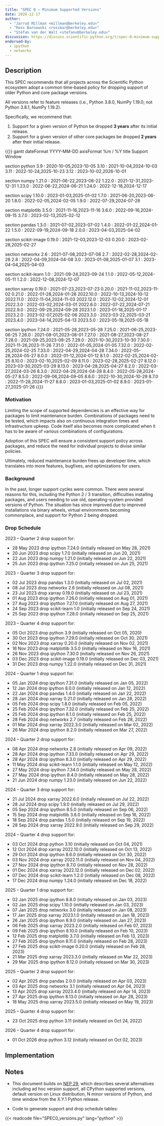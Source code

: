 ```yaml
---
title: "SPEC 0 — Minimum Supported Versions"
date: 2020-12-17
author:
  - "Jarrod Millman <millman@berkeley.edu>"
  - "Ross Barnowski <rossbar@berkeley.edu>"
  - "Stéfan van der Walt <stefanv@berkeley.edu>"
discussion: https://discuss.scientific-python.org/t/spec-0-minimum-supported-versions/33
endorsed-by:
  - ipython
  - networkx
---
```


## Description

This SPEC recommends that all projects across the Scientific Python ecosystem adopt a common time-based policy for dropping support of older Python and core package versions.

All versions refer to feature releases (i.e., Python 3.8.0, NumPy 1.19.0; not Python 3.8.1, NumPy 1.19.2).

Specifically, we recommend that:

1. Support for a given version of Python be dropped **3 years** after its initial release.
2. Support for a given version of other core packages be dropped **2 years** after their initial release.

<!-- prettier-ignore-start -->
{{<mermaid>}}
gantt
dateFormat  YYYY-MM-DD
axisFormat  %m / %Y
title Support Window


section python
3.9  :     2020-10-05,2023-10-05
3.10  :     2021-10-04,2024-10-03
3.11  :     2022-10-24,2025-10-23
3.12  :     2023-10-02,2026-10-01

section numpy
1.21.0  :     2021-06-22,2023-06-22
1.22.0  :     2021-12-31,2023-12-31
1.23.0  :     2022-06-22,2024-06-21
1.24.0  :     2022-12-18,2024-12-17

section scipy
1.10.0  :     2023-01-03,2025-01-02
1.7.0  :     2021-06-20,2023-06-20
1.8.0  :     2022-02-05,2024-02-05
1.9.0  :     2022-07-29,2024-07-28

section matplotlib
3.5.0  :     2021-11-16,2023-11-16
3.6.0  :     2022-09-16,2024-09-15
3.7.0  :     2023-02-13,2025-02-12

section pandas
1.3.0  :     2021-07-02,2023-07-02
1.4.0  :     2022-01-22,2024-01-22
1.5.0  :     2022-09-19,2024-09-18
2.0.0  :     2023-04-03,2025-04-02

section scikit-image
0.19.0  :     2021-12-03,2023-12-03
0.20.0  :     2023-02-28,2025-02-27

section networkx
2.6  :     2021-07-08,2023-07-08
2.7  :     2022-02-28,2024-02-28
2.8  :     2022-04-09,2024-04-08
3.0  :     2023-01-08,2025-01-07
3.1  :     2023-04-04,2025-04-03

section scikit-learn
1.0  :     2021-09-24,2023-09-24
1.1.0  :     2022-05-12,2024-05-11
1.2.0  :     2022-12-08,2024-12-07

section xarray
0.19.0  :     2021-07-23,2023-07-23
0.20.0  :     2021-11-02,2023-11-02
0.21.0  :     2022-01-28,2024-01-28
2022.10.0  :     2022-10-13,2024-10-12
2022.11.0  :     2022-11-04,2024-11-03
2022.12.0  :     2022-12-02,2024-12-01
2022.3.0  :     2022-03-02,2024-03-01
2022.6.0  :     2022-07-22,2024-07-21
2022.9.0  :     2022-09-29,2024-09-28
2023.1.0  :     2023-01-18,2025-01-17
2023.2.0  :     2023-02-07,2025-02-06
2023.3.0  :     2023-03-22,2025-03-21
2023.4.0  :     2023-04-14,2025-04-13
2023.5.0  :     2023-05-19,2025-05-18

section ipython
7.24.0  :     2021-05-28,2023-05-28
7.25.0  :     2021-06-25,2023-06-25
7.26.0  :     2021-08-01,2023-08-01
7.27.0  :     2021-08-27,2023-08-27
7.28.0  :     2021-09-25,2023-09-25
7.29.0  :     2021-10-30,2023-10-30
7.30.0  :     2021-11-26,2023-11-26
7.31.0  :     2022-01-05,2024-01-05
7.32.0  :     2022-02-25,2024-02-25
7.33.0  :     2022-04-29,2024-04-28
7.34.0  :     2022-05-28,2024-05-27
8.0.0  :     2022-01-12,2024-01-12
8.1.0  :     2022-02-25,2024-02-25
8.10.0  :     2023-02-10,2025-02-09
8.11.0  :     2023-02-28,2025-02-27
8.12.0  :     2023-03-30,2025-03-29
8.13.0  :     2023-04-28,2025-04-27
8.2.0  :     2022-03-27,2024-03-26
8.3.0  :     2022-04-29,2024-04-28
8.4.0  :     2022-05-28,2024-05-27
8.5.0  :     2022-09-06,2024-09-05
8.6.0  :     2022-10-30,2024-10-29
8.7.0  :     2022-11-28,2024-11-27
8.8.0  :     2023-01-03,2025-01-02
8.9.0  :     2023-01-27,2025-01-26
{{</mermaid>}}
<!-- prettier-ignore-end -->

### Motivation

Limiting the scope of supported dependencies is an effective way for packages to limit maintenance burden.
Combinations of packages need to be tested, which impacts also on continuous integration times and infrastructure upkeep.
Code itself also becomes more complicated when it has to be aware of various combinations of configurations.

Adoption of this SPEC will ensure a consistent support policy across packages, and reduce the need for individual projects to divise similar policies.

Ultimately, reduced maintenance burden frees up developer time, which translates into more features, bugfixes, and optimizations for users.

### Background

In the past, longer support cycles were common.
There were several reasons for this, including the Python 2 / 3 transition, difficulties installing packages, and users needing to use old, operating-system provided versions of Python.
The situation has since improved due to improved installations via binary wheels, virtual environments becoming commonplace, and support for Python 2 being dropped.

### Drop Schedule

2023 – Quarter 2 drop support for:

- 28 May 2023 drop ipython 7.24.0 (initially released on May 28, 2021)
- 20 Jun 2023 drop scipy 1.7.0 (initially released on Jun 20, 2021)
- 22 Jun 2023 drop numpy 1.21.0 (initially released on Jun 22, 2021)
- 25 Jun 2023 drop ipython 7.25.0 (initially released on Jun 25, 2021)

2023 – Quarter 3 drop support for:

- 02 Jul 2023 drop pandas 1.3.0 (initially released on Jul 02, 2021)
- 08 Jul 2023 drop networkx 2.6 (initially released on Jul 08, 2021)
- 23 Jul 2023 drop xarray 0.19.0 (initially released on Jul 23, 2021)
- 01 Aug 2023 drop ipython 7.26.0 (initially released on Aug 01, 2021)
- 27 Aug 2023 drop ipython 7.27.0 (initially released on Aug 27, 2021)
- 24 Sep 2023 drop scikit-learn 1.0 (initially released on Sep 24, 2021)
- 25 Sep 2023 drop ipython 7.28.0 (initially released on Sep 25, 2021)

2023 – Quarter 4 drop support for:

- 05 Oct 2023 drop python 3.9 (initially released on Oct 05, 2020)
- 30 Oct 2023 drop ipython 7.29.0 (initially released on Oct 30, 2021)
- 02 Nov 2023 drop xarray 0.20.0 (initially released on Nov 02, 2021)
- 16 Nov 2023 drop matplotlib 3.5.0 (initially released on Nov 16, 2021)
- 26 Nov 2023 drop ipython 7.30.0 (initially released on Nov 26, 2021)
- 03 Dec 2023 drop scikit-image 0.19.0 (initially released on Dec 03, 2021)
- 31 Dec 2023 drop numpy 1.22.0 (initially released on Dec 31, 2021)

2024 – Quarter 1 drop support for:

- 05 Jan 2024 drop ipython 7.31.0 (initially released on Jan 05, 2022)
- 12 Jan 2024 drop ipython 8.0.0 (initially released on Jan 12, 2022)
- 22 Jan 2024 drop pandas 1.4.0 (initially released on Jan 22, 2022)
- 28 Jan 2024 drop xarray 0.21.0 (initially released on Jan 28, 2022)
- 05 Feb 2024 drop scipy 1.8.0 (initially released on Feb 05, 2022)
- 25 Feb 2024 drop ipython 7.32.0 (initially released on Feb 25, 2022)
- 25 Feb 2024 drop ipython 8.1.0 (initially released on Feb 25, 2022)
- 28 Feb 2024 drop networkx 2.7 (initially released on Feb 28, 2022)
- 01 Mar 2024 drop xarray 2022.3.0 (initially released on Mar 02, 2022)
- 26 Mar 2024 drop ipython 8.2.0 (initially released on Mar 27, 2022)

2024 – Quarter 2 drop support for:

- 08 Apr 2024 drop networkx 2.8 (initially released on Apr 09, 2022)
- 28 Apr 2024 drop ipython 7.33.0 (initially released on Apr 29, 2022)
- 28 Apr 2024 drop ipython 8.3.0 (initially released on Apr 29, 2022)
- 11 May 2024 drop scikit-learn 1.1.0 (initially released on May 12, 2022)
- 27 May 2024 drop ipython 7.34.0 (initially released on May 28, 2022)
- 27 May 2024 drop ipython 8.4.0 (initially released on May 28, 2022)
- 21 Jun 2024 drop numpy 1.23.0 (initially released on Jun 22, 2022)

2024 – Quarter 3 drop support for:

- 21 Jul 2024 drop xarray 2022.6.0 (initially released on Jul 22, 2022)
- 28 Jul 2024 drop scipy 1.9.0 (initially released on Jul 29, 2022)
- 05 Sep 2024 drop ipython 8.5.0 (initially released on Sep 06, 2022)
- 15 Sep 2024 drop matplotlib 3.6.0 (initially released on Sep 16, 2022)
- 18 Sep 2024 drop pandas 1.5.0 (initially released on Sep 19, 2022)
- 28 Sep 2024 drop xarray 2022.9.0 (initially released on Sep 29, 2022)

2024 – Quarter 4 drop support for:

- 03 Oct 2024 drop python 3.10 (initially released on Oct 04, 2021)
- 12 Oct 2024 drop xarray 2022.10.0 (initially released on Oct 13, 2022)
- 29 Oct 2024 drop ipython 8.6.0 (initially released on Oct 30, 2022)
- 03 Nov 2024 drop xarray 2022.11.0 (initially released on Nov 04, 2022)
- 27 Nov 2024 drop ipython 8.7.0 (initially released on Nov 28, 2022)
- 01 Dec 2024 drop xarray 2022.12.0 (initially released on Dec 02, 2022)
- 07 Dec 2024 drop scikit-learn 1.2.0 (initially released on Dec 08, 2022)
- 17 Dec 2024 drop numpy 1.24.0 (initially released on Dec 18, 2022)

2025 – Quarter 1 drop support for:

- 02 Jan 2025 drop ipython 8.8.0 (initially released on Jan 03, 2023)
- 02 Jan 2025 drop scipy 1.10.0 (initially released on Jan 03, 2023)
- 07 Jan 2025 drop networkx 3.0 (initially released on Jan 08, 2023)
- 17 Jan 2025 drop xarray 2023.1.0 (initially released on Jan 18, 2023)
- 26 Jan 2025 drop ipython 8.9.0 (initially released on Jan 27, 2023)
- 06 Feb 2025 drop xarray 2023.2.0 (initially released on Feb 07, 2023)
- 09 Feb 2025 drop ipython 8.10.0 (initially released on Feb 10, 2023)
- 12 Feb 2025 drop matplotlib 3.7.0 (initially released on Feb 13, 2023)
- 27 Feb 2025 drop ipython 8.11.0 (initially released on Feb 28, 2023)
- 27 Feb 2025 drop scikit-image 0.20.0 (initially released on Feb 28, 2023)
- 21 Mar 2025 drop xarray 2023.3.0 (initially released on Mar 22, 2023)
- 29 Mar 2025 drop ipython 8.12.0 (initially released on Mar 30, 2023)

2025 – Quarter 2 drop support for:

- 02 Apr 2025 drop pandas 2.0.0 (initially released on Apr 03, 2023)
- 03 Apr 2025 drop networkx 3.1 (initially released on Apr 04, 2023)
- 13 Apr 2025 drop xarray 2023.4.0 (initially released on Apr 14, 2023)
- 27 Apr 2025 drop ipython 8.13.0 (initially released on Apr 28, 2023)
- 18 May 2025 drop xarray 2023.5.0 (initially released on May 19, 2023)

2025 – Quarter 4 drop support for:

- 23 Oct 2025 drop python 3.11 (initially released on Oct 24, 2022)

2026 – Quarter 4 drop support for:

- 01 Oct 2026 drop python 3.12 (initially released on Oct 02, 2023)

## Implementation

<!--
Discuss how this would be implemented.
-->

<!--
### Core Project Endorsement

Discuss what it means for a core project to endorse this SPEC.
-->
<!--

### Ecosystem Adoption

Discuss what it means for a project to adopt this SPEC.
-->

## Notes

- This document builds on [NEP 29](https://numpy.org/neps/nep-0029-deprecation_policy.html), which describes several alternatives including ad hoc version support, all CPython supported versions, default version on Linux distribution, N minor versions of Python, and time window from the X.Y.1 Python release.

- Code to generate support and drop schedule tables:

{{< readcode file="SPEC0_versions.py" lang="python" >}}
